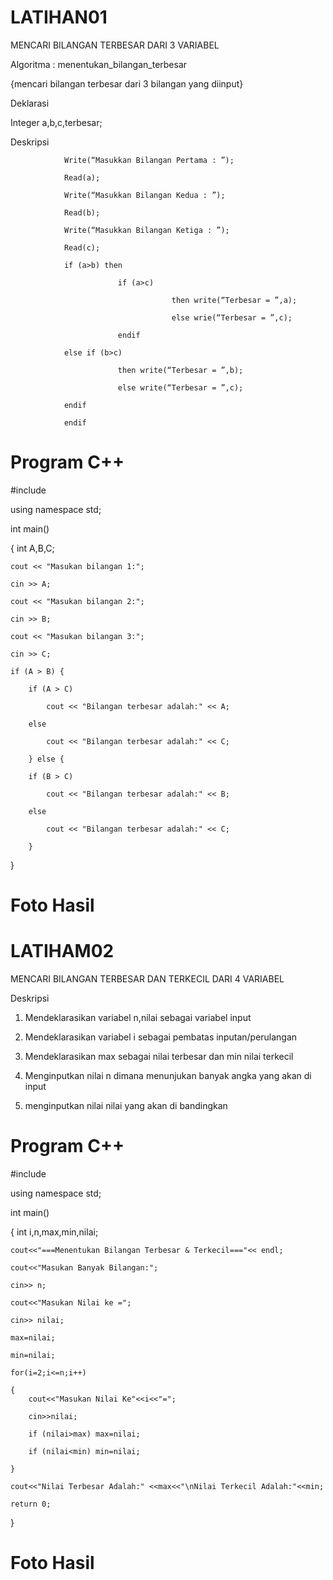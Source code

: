 # LATIHAN01

MENCARI BILANGAN TERBESAR DARI 3 VARIABEL
    
Algoritma : menentukan_bilangan_terbesar

 {mencari bilangan terbesar dari 3 bilangan yang diinput}
            
Deklarasi
                
 Integer a,b,c,terbesar;
                
Deskripsi 

                Write(“Masukkan Bilangan Pertama : ”);
                
                Read(a);
                
                Write(“Masukkan Bilangan Kedua : ”);
                
                Read(b);
                
                Write(“Masukkan Bilangan Ketiga : ”);
                
                Read(c);
                
                if (a>b) then
                
                            if (a>c)
                            
                                        then write(“Terbesar = ”,a);
                                        
                                        else wrie(“Terbesar = ”,c);
                                        
                            endif
                            
                else if (b>c)
                
                            then write(“Terbesar = ”,b);
                            
                            else write(“Terbesar = ”,c);
                            
                endif
                
                endif
                
# Program C++

#include <iostream>

using namespace std;

int main()

{
    int  A,B,C;
    
    cout << "Masukan bilangan 1:";
    
	cin >> A;

	cout << "Masukan bilangan 2:";
  
	cin >> B;

	cout << "Masukan bilangan 3:";
  
	cin >> C;

	if (A > B) {
  
		if (A > C)
    
			cout << "Bilangan terbesar adalah:" << A;
      
		else
    
			cout << "Bilangan terbesar adalah:" << C;
      
	    } else {
      
		if (B > C)
    
			cout << "Bilangan terbesar adalah:" << B;
      
		else
    
			cout << "Bilangan terbesar adalah:" << C;
      
        }
        
}

# Foto Hasil


# LATIHAM02

MENCARI BILANGAN TERBESAR DAN TERKECIL DARI 4 VARIABEL

Deskripsi

1. Mendeklarasikan variabel n,nilai sebagai variabel input

2. Mendeklarasikan variabel i sebagai pembatas inputan/perulangan 

3. Mendeklarasikan max sebagai nilai terbesar dan min nilai terkecil

4. Menginputkan nilai n dimana menunjukan banyak angka yang akan di input

5. menginputkan nilai nilai yang akan di bandingkan

# Program C++

#include <iostream>
	
using namespace std;

int main()

{
    int i,n,max,min,nilai;
    
    cout<<"===Menentukan Bilangan Terbesar & Terkecil==="<< endl;
    
    cout<<"Masukan Banyak Bilangan:";
    
    cin>> n;
    
    cout<<"Masukan Nilai ke =";
    
    cin>> nilai;
    
    max=nilai;
    
    min=nilai;
    
    for(i=2;i<=n;i++)
    
    {
        cout<<"Masukan Nilai Ke"<<i<<"=";
	
        cin>>nilai;
	
        if (nilai>max) max=nilai;
	
        if (nilai<min) min=nilai;
	
    }
    
    cout<<"Nilai Terbesar Adalah:" <<max<<"\nNilai Terkecil Adalah:"<<min;
    
    return 0;
    
}

# Foto Hasil








